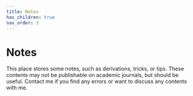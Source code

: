 ```yaml
---                                                                                                                                                                                                                 
title: Notes
has_children: true
nav_order: 3
---
```


# Notes

This place stores some notes, such as derivations, tricks, or tips. These contents may not be publishable on academic journals, but should be useful. Contact me if you find any errors or want to discuss any contents with me.